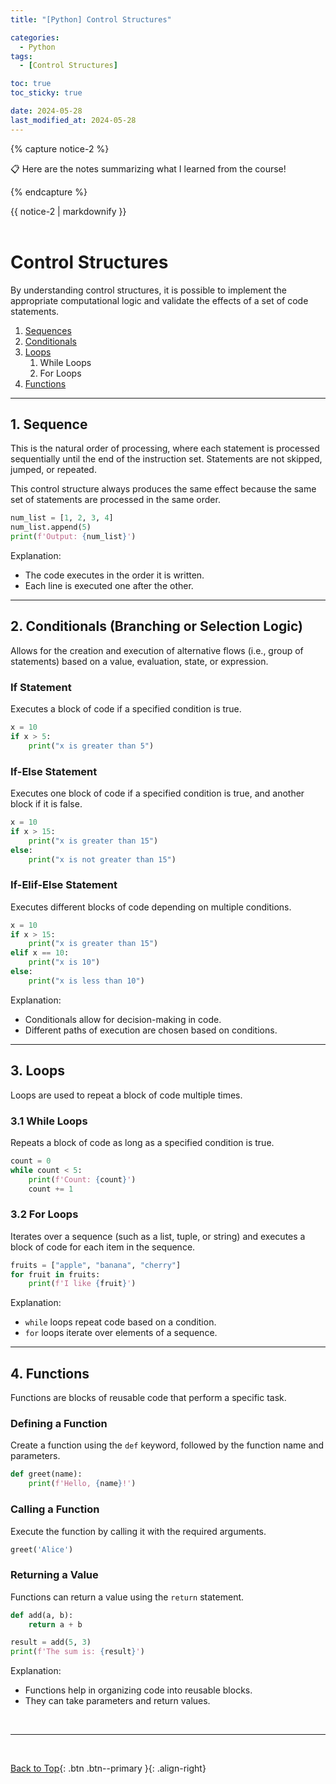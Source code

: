 ```yaml
---
title: "[Python] Control Structures"

categories:
  - Python
tags:
  - [Control Structures]

toc: true
toc_sticky: true

date: 2024-05-28
last_modified_at: 2024-05-28
---
```


{% capture notice-2 %}

📋 Here are the notes summarizing what I learned from the course!

  {% endcapture %}

<div class="notice--danger">{{ notice-2 | markdownify }}</div>

<br>

# Control Structures

By understanding control structures, it is possible to implement the appropriate computational logic and validate the effects of a set of code statements.

1. [Sequences](#sequence)
2. [Conditionals](#conditional)
3. [Loops](#loop)
   1. While Loops
   2. For Loops
4. [Functions](#function)

---

## 1. Sequence <a class='anchor' id='sequence'></a>

This is the natural order of processing, where each statement is processed sequentially until the end of the instruction set. Statements are not skipped, jumped, or repeated.

This control structure always produces the same effect because the same set of statements are processed in the same order.

```python
num_list = [1, 2, 3, 4]
num_list.append(5)
print(f'Output: {num_list}')
```

Explanation:
- The code executes in the order it is written.
- Each line is executed one after the other.

---

## 2. Conditionals (Branching or Selection Logic) <a class='anchor' id='conditional'></a>

Allows for the creation and execution of alternative flows (i.e., group of statements) based on a value, evaluation, state, or expression.

### If Statement
Executes a block of code if a specified condition is true.

```python
x = 10
if x > 5:
    print("x is greater than 5")
```

### If-Else Statement
Executes one block of code if a specified condition is true, and another block if it is false.

```python
x = 10
if x > 15:
    print("x is greater than 15")
else:
    print("x is not greater than 15")
```

### If-Elif-Else Statement
Executes different blocks of code depending on multiple conditions.

```python
x = 10
if x > 15:
    print("x is greater than 15")
elif x == 10:
    print("x is 10")
else:
    print("x is less than 10")
```

Explanation:
- Conditionals allow for decision-making in code.
- Different paths of execution are chosen based on conditions.

---

## 3. Loops <a class='anchor' id='loop'></a>

Loops are used to repeat a block of code multiple times.

### 3.1 While Loops
Repeats a block of code as long as a specified condition is true.

```python
count = 0
while count < 5:
    print(f'Count: {count}')
    count += 1
```

### 3.2 For Loops
Iterates over a sequence (such as a list, tuple, or string) and executes a block of code for each item in the sequence.

```python
fruits = ["apple", "banana", "cherry"]
for fruit in fruits:
    print(f'I like {fruit}')
```

Explanation:
- `while` loops repeat code based on a condition.
- `for` loops iterate over elements of a sequence.

---

## 4. Functions <a class='anchor' id='function'></a>

Functions are blocks of reusable code that perform a specific task.

### Defining a Function
Create a function using the `def` keyword, followed by the function name and parameters.

```python
def greet(name):
    print(f'Hello, {name}!')
```

### Calling a Function
Execute the function by calling it with the required arguments.

```python
greet('Alice')
```

### Returning a Value
Functions can return a value using the `return` statement.

```python
def add(a, b):
    return a + b

result = add(5, 3)
print(f'The sum is: {result}')
```

Explanation:
- Functions help in organizing code into reusable blocks.
- They can take parameters and return values.

<br>

---

<br>

[Back to Top](#){: .btn .btn--primary }{: .align-right}
